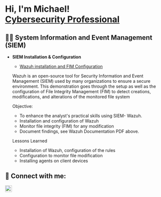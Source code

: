 <h1>Hi, I'm Michael! <br/><a href="https://www.linkedin.com/in/michael-musoke/">Cybersecurity Professional</a></h1>

<h2>👨‍💻 System Information and Event Management (SIEM)</h2>

- <b> SIEM Installation & Configuration</b>
  - [Wazuh installation and FIM Configuration](https://github.com/Muts256/SIEM_Wazuh)

  Wazuh is an open-source tool for Security Information and Event Management (SIEM) used by many organizations to ensure a secure environment. This demonstration goes through the setup as well as the configuration of File Integrity Management (FIM)  to detect creations, modifications, and alterations of the monitored file system

  Objective:
    - To enhance the analyst's practical skills using SIEM- Wazuh.
    - Installation and configuration of Wazuh
    - Monitor file integrity (FIM) for any modification
    - Document findings, see Wazuh Documentation PDF above.

  Lessons Learned
    - Installation  of Wazuh, configuration of the rules
    - Configuration to monitor file modification
    - Installing agents on client devices
  

<h2> 🤳 Connect with me:</h2>

[<img align="left" alt="michael-musoke | LinkedIn" width="22px" src="https://cdn.jsdelivr.net/npm/simple-icons@v3/icons/linkedin.svg" />][linkedin]

[linkedin]: https://linkedin.com/in/michael-musoke

<!--
**Muts/Muts256** is a ✨ _special_ ✨ repository because its `README.md` (this file) appears on your GitHub profile.

Here are some ideas to get you started:

- 🔭 I’m currently working on ...
- 🌱 I’m currently learning ...
- 👯 I’m looking to collaborate on ...
- 🤔 I’m looking for help with ...
- 💬 Ask me about ...
- 📫 How to reach me: ...
- 😄 Pronouns: ...
- ⚡ Fun fact: ...
-->
